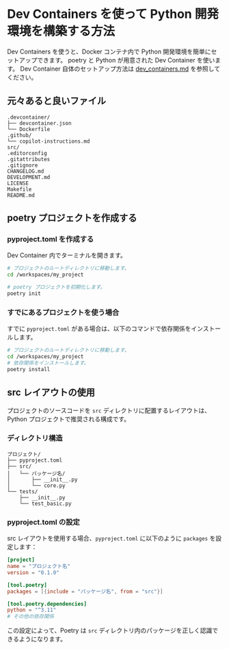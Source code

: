 # Dev Containers を使って Python 開発環境を構築する方法

Dev Containers を使うと、Docker コンテナ内で Python 開発環境を簡単にセットアップできます。
poetry と Python が用意された Dev Container を使います。
Dev Container 自体のセットアップ方法は [dev_containers.md](dev_containers.md) を参照してください。

## 元々あると良いファイル

```plain
.devcontainer/
├── devcontainer.json
└── Dockerfile
.github/
└── copilot-instructions.md
src/
.editorconfig
.gitattributes
.gitignore
CHANGELOG.md
DEVELOPMENT.md
LICENSE
Makefile
README.md
```

## poetry プロジェクトを作成する

### pyproject.toml を作成する

Dev Container 内でターミナルを開きます。

```bash 
# プロジェクトのルートディレクトリに移動します。
cd /workspaces/my_project

# poetry プロジェクトを初期化します。
poetry init
```

### すでにあるプロジェクトを使う場合

すでに `pyproject.toml` がある場合は、以下のコマンドで依存関係をインストールします。

```bash
# プロジェクトのルートディレクトリに移動します。
cd /workspaces/my_project
# 依存関係をインストールします。
poetry install
```

## src レイアウトの使用

プロジェクトのソースコードを `src` ディレクトリに配置するレイアウトは、Python プロジェクトで推奨される構成です。

### ディレクトリ構造

```
プロジェクト/
├── pyproject.toml
├── src/
│   └── パッケージ名/
│       ├── __init__.py
│       └── core.py
└── tests/
    ├── __init__.py
    └── test_basic.py
```

### pyproject.toml の設定

src レイアウトを使用する場合、`pyproject.toml` に以下のように `packages` を設定します：

```toml
[project]
name = "プロジェクト名"
version = "0.1.0"

[tool.poetry]
packages = [{include = "パッケージ名", from = "src"}]

[tool.poetry.dependencies]
python = "^3.11"
# その他の依存関係
```

この設定によって、Poetry は `src` ディレクトリ内のパッケージを正しく認識できるようになります。 
